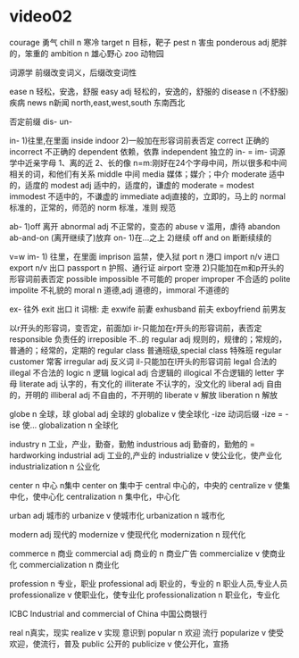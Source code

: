 # video02

courage 勇气
chill n 寒冷
target n 目标，靶子
pest n 害虫
ponderous adj 肥胖的，笨重的
ambition n 雄心野心
zoo 动物园

词源学
前缀改变词义，后缀改变词性


ease n 轻松，安逸，舒服
easy adj 轻松的，安逸的，舒服的
disease n (不舒服)疾病
news n新闻 north,east,west,south  东南西北

否定前缀
dis-
un- 

in- 1)往里,在里面
    inside
    indoor
    2)一般加在形容词前表否定
    correct 正确的 incorrect 不正确的
    dependent 依赖，依靠 independent 独立的
in- = im- 
词源学中近亲字母
1、离的近
2、长的像
n=m:刚好在24个字母中间，所以很多和中间相关的词，和他们有关系 
middle 中间
media 媒体；媒介；中介
moderate 适中的，适度的
modest adj 适中的，适度的，谦虚的
moderate = modest
immodest 不适中的，不谦虚的
immediate adj直接的，立即的，马上的
normal 标准的，正常的，师范的
norm 标准，准则 规范

ab- 1)off 离开
    abnormal adj 不正常的，变态的
    abuse v 滥用，虐待
    abandon ab-and-on (离开继续了)放弃
on- 1)在...之上
    2)继续
off and on 断断续续的


v=w
im- 1) 往里，在里面
    imprison 监禁，使入狱
    port n 港口
    import n/v 进口
    export n/v 出口
    passport n 护照、通行证
    airport 空港
    2)只能加在m和p开头的形容词前表否定
    possible impossible  不可能的
    proper improper 不合适的
    polite impolite 不礼貌的
    moral n 道德,adj 道德的，immoral 不道德的

ex- 往外
    exit 出口 it 词根: 走
    exwife 前妻
    exhusband 前夫
    exboyfriend 前男友

以r开头的形容词，变否定，前面加i
ir-只能加在r开头的形容词前，表否定
    responsible 负责任的
    irreposible 不..的
    regular adj 规则的，规律的；常规的，普通的；经常的，定期的
    regular class 普通班级,special class 特殊班
    regular customer 常客
    irregular adj 反义词
il-只能加在l开头的形容词前
    legal 合法的
    illegal 不合法的
    logic n 逻辑 logical adj 合逻辑的
    illogical 不合逻辑的
    letter 字母 literate adj 认字的，有文化的
    illiterate 不认字的，没文化的
    liberal adj 自由的，开明的
    illiberal adj 不自由的，不开明的
    liberate v 解放 liberation n 解放


globe n 全球，球
global adj 全球的
globalize v 使全球化  -ize 动词后缀 -ize = -ise  使...
globalization n 全球化

industry n 工业，产业，勤奋，勤勉
industrious adj 勤奋的，勤勉的 = hardworking
industrial adj 工业的,产业的
industrialize v 使公业化，使产业化
industrialization n 公业化

center n 中心 n集中 center on 集中于
central 中心的，中央的
centralize v 使集中化，使中心化
centralization n 集中化，中心化

urban adj 城市的
urbanize v 使城市化
urbanization n 城市化

modern adj 现代的
modernize v 使现代化
modernization n 现代化

commerce n 商业
commercial adj 商业的 n 商业广告
commercialize v 使商业化
commercialization n 商业化


profession n 专业，职业
professional adj 职业的，专业的 n 职业人员,专业人员
professionalize v 使职业化，使专业化
professionalization n 职业化，专业化




ICBC Industrial and commercial of China 中国公商银行




real n真实，现实
realize v 实现 意识到
popular n 欢迎 流行
popularize v 使受欢迎，使流行，普及
public 公开的
publicize v 使公开化，宣扬